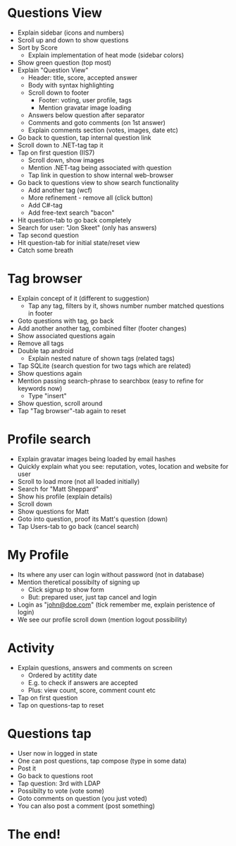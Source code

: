 # Questions View

- Explain sidebar (icons and numbers)
- Scroll up and down to show questions
- Sort by Score
   -  Explain implementation of heat mode (sidebar colors)
- Show green question (top most)
- Explain "Question View"
   - Header: title, score, accepted answer
   - Body with syntax highlighting
   - Scroll down to footer
      - Footer: voting, user profile, tags
      - Mention gravatar image loading
   - Answers below question after separator
   - Comments and goto comments (on 1st answer)
   - Explain comments section (votes, images, date etc)
- Go back to question, tap internal question link
- Scroll down to .NET-tag tap it
- Tap on first question (IIS7)
   - Scroll down, show images
   - Mention .NET-tag being associated with question
   - Tap link in question to show internal web-browser
- Go back to questions view to show search functionality
   - Add another tag (wcf)
   - More refinement - remove all (click button)
   - Add C#-tag
   - Add free-text search "bacon"
- Hit question-tab to go back completely
- Search for user: "Jon Skeet" (only has answers)
- Tap second question
- Hit question-tab for initial state/reset view
- Catch some breath

# Tag browser

- Explain concept of it (different to suggestion)
   - Tap any tag, filters by it, shows number number matched questions in footer
- Goto questions with tag, go back
- Add another another tag, combined filter (footer changes)
- Show associated questions again
- Remove all tags
- Double tap android
   - Explain nested nature of shown tags (related tags)
- Tap SQLite (search question for two tags which are related)
- Show questions again
- Mention passing search-phrase to searchbox (easy to refine for keywords now)
   - Type "insert"
- Show question, scroll around
- Tap "Tag browser"-tab again to reset

# Profile search

- Explain gravatar images being loaded by email hashes
- Quickly explain what you see: reputation, votes, location and website for user
- Scroll to load more (not all loaded initially)
- Search for "Matt Sheppard"
- Show his profile (explain details)
- Scroll down
- Show questions for Matt
- Goto into question, proof its Matt's question (down)
- Tap Users-tab to go back (cancel search)

# My Profile

- Its where any user can login without password (not in database)
- Mention theretical possibilty of signing up
   - Click signup to show form
   - But: prepared user, just tap cancel and login
- Login as "john@doe.com" (tick remember me, explain peristence of login)
- We see our profile scroll down (mention logout possibility)

# Activity

- Explain questions, answers and comments on screen
   - Ordered by actitity date
   - E.g. to check if answers are accepted
   - Plus: view count, score, comment count etc
- Tap on first question
- Tap on questions-tap to reset

# Questions tap

- User now in logged in state
- One can post questions, tap compose (type in some data)
- Post it
- Go back to questions root
- Tap question: 3rd with LDAP
- Possibilty to vote (vote some)
- Goto comments on question (you just voted)
- You can also post a comment (post something)

# The end!